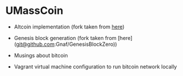UMassCoin
================================================

- Altcoin implementation (fork taken from [here](https://git.gitorious.org/bitcoin/bitcoind-stable.git))

- Genesis block generation (fork taken from [here] (git@github.com:Gnaf/GenesisBlockZero))

- Musings about bitcoin

- Vagrant virtual machine configuration to run bitcoin network locally

